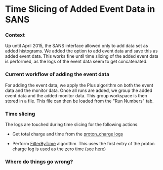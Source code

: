 # Time Slicing of Added Event Data in SANS #

### Context ###

Up until April 2015, the SANS interface allowed only to add data set as added histograms.
We added the option to add event data and save this as added event data.
This works fine until time slicing of the added event data is performed, 
as the logs of the event data seem to get concatenated.

### Current workflow of adding the event data ###
For adding the event data, we apply the Plus algorithm on both the event data and the monitor data.
Once all runs are added, we group the added event data and the added monitor data.
This group workspace is then stored in a file. This file can then be loaded from the "Run Numbers" tab. 

### Time slicing ###
The logs are touched during time slicing for the following actions 
 * Get total charge and time from the [proton_charge logs](https://github.com/mantidproject/mantid/blob/master/Code/Mantid/scripts/SANS/SANSUtility.py#L272:L278)
 
 * Perform [FilterByTime](https://github.com/mantidproject/mantid/blob/master/Code/Mantid/scripts/SANS/SANSUtility.py#L293) algorithm. This uses the first entry of the proton charge log is used as the zero time (see [here](http://docs.mantidproject.org/nightly/algorithms/FilterByTime-v1.html))




### Where do things go wrong? ###
